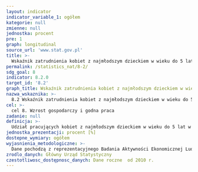 ```yaml
---
layout: indicator
indicator_variable_1: ogółem
kategorie: null
zmienne: null
jednostka: procent
pre: 1
graph: longitudinal
source_url: 'www.stat.gov.pl'
title: >-
  Wskaźnik zatrudnienia kobiet z najmłodszym dzieckiem w wieku do 5 lat wg BAEL
permalink: /statistics_nat/8-2/
sdg_goal: 8
indicator: 8.2.0
target_id: '8.2'
graph_title: Wskaźnik zatrudnienia kobiet z najmłodszym dzieckiem w wieku do 5 lat wg BAEL
nazwa_wskaznika: >-
  8.2 Wskaźnik zatrudnienia kobiet z najmłodszym dzieckiem w wieku do 5 lat wg BAEL
cel: >-
  cel 8. Wzrost gospodarczy i godna praca
zadanie: null
definicja: >-
  Udział pracujących kobiet z najmłodszym dzieckiem w wieku do 5 lat w ogólnej liczbie kobiet z najmłodszym dzieckiem w wieku do 5 lat.
jednostka_prezentacji: procent [%]
dostepne_wymiary: ogółem
wyjasnienia_metodologiczne: >-
  Dane pochodzą z reprezentacyjnego Badania Aktywności Ekonomicznej Ludności (BAEL), prowadzonego w cyklu kwartalnym. Badanie prowadzone jest metodą obserwacji ciągłej (ruchomy tydzień badania), pozwalającej na zilustrowanie sytuacji na rynku pracy w okresie całego kwartału.Badaniem objęte są osoby w wieku 15 lat i więcej będące członkami gospodarstw domowych w wylosowanych mieszkaniach.Podstawowym kryterium podziału ludności z punktu widzenia aktywności zawodowej jest praca, tzn. fakt wykonywania, posiadania bądź poszukiwania pracy. Zgodnie z międzynarodowymi standardami ogół ludności można podzielić na trzy podstawowe kategorie: nullpracujących, bezrobotnych i biernych zawodowo. Pracujący i bezrobotni stanowią populację aktywnych zawodowo.Do pracujących zaliczane są wszystkie osoby w wieku 15 lat i wiecej, które w okresie badanego tygodnia:1) wykonywały przez co najmniej 1 godzinę pracę przynoszącą dochód lub zarobek, tzn. były zatrudnione w charakterze pracownika najemnego, pracowały we własnym (lub dzierżawionym) gospodarstwie rolnym lub prowadziły własną działalność gospodarczą poza rolnictwem, pomagały (bez wynagrodzenia) w prowadzeniu rodzinnego gospodarstwa rolnego lub rodzinnej działalności gospodarczej poza rolnictwem,2) miały pracę, ale jej nie wykonywały (np. z powodu choroby, urlopu macierzyńskiego lub wypoczynkowego, przerwy w działalności zakładu), w przypadku gdy przerwa w pracy wynosiła mniej niż 3 miesiące  gdy przerwa w pracy wynosiła powyżej 3 miesięcy w odniesieniu do pracowników najemnych dodatkowym kryterium było otrzymywanie co najmniej 59% dotychczasowego wynagrodzenia.Zgodnie z międzynarodowymi standardami, do pracujących zaliczani są również uczniowie, z którymi zakłady pracy lub osoby fizyczne zawarły umowę o naukę zawodu lub przyuczenie do określonej pracy, jeżeli otrzymywali wynagrodzenie.Ze względu na przyjęte założenia metodologiczne badania, liczba pracujących uzyskana w wyniku BAEL nie obejmuje niektórych kategorii osób, które są wliczane do pracujących w sprawozdawczości z zakresu zatrudnienia, m.in.:a) pracujących, mieszkających w hotelach pracowniczych,b) pracujących za granicą na rzecz polskich pracodawców.
zrodlo_danych: Główny Urząd Statystyczny
czestotliwosc_dostępnosc_danych: Dane roczne  od 2010 r.
---
```

